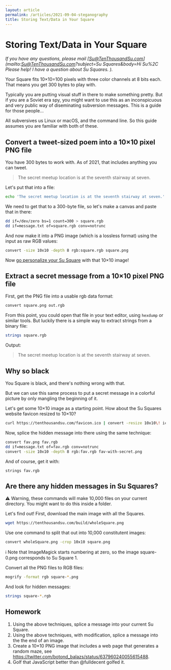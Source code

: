 ```yaml
---
layout: article
permalink: /articles/2021-09-04-steganography
title: Storing Text/Data in Your Square
---
```


# Storing Text/Data in Your Square

*If you have any questions, please mail [Su@TenThousandSu.com](mailto:Su@TenThousandSu.com?subject=Su Squares&body=Hi Su%2C Please help! I have a question about Su Squares. ).*

Your Square fits 10×10=100 pixels with three color channels at 8 bits each. That means you get 300 bytes to play with.

Typically you are putting visual stuff in there to make something pretty. But if you are a Soviet era spy, you might want to use this as an inconspicuous and very public way of diseminating subversion messages. This is a guide for those people...

All subversives us Linux or macOS, and the command line. So this guide assumes you are familiar with both of these.

## Convert a tweet-sized poem into a 10×10 pixel PNG file

You have 300 bytes to work with. As of 2021, that includes anything you can tweet.

> The secret meetup location is at the seventh stairway at seven.

Let's put that into a file:

```sh
echo 'The secret meetup location is at the seventh stairway at seven.' > message.txt
```

We need to get that to a 300-byte file, so let's make a canvas and paste that in there:

```sh
dd if=/dev/zero bs=1 count=300 > square.rgb
dd if=message.txt of=square.rgb conv=notrunc
```

And now make it into a PNG image (which is a lossless format) using the input as raw RGB values:

```sh
convert -size 10x10 -depth 8 rgb:square.rgb square.png
```

Now [go personalize your Su Square](/personalize) with that 10×10 image!

## Extract a secret message from a 10×10 pixel PNG file

First, get the PNG file into a usable rgb data format:

```sh
convert square.png out.rgb
```

From this point, you could open that file in your text editor, using `hexdump` or similar tools. But luckily there is a simple way to extract strings from a binary file:

```sh
strings square.rgb
```

Output:

> The secret meetup location is at the seventh stairway at seven.

## Why so black

You Square is black, and there's nothing wrong with that.

But we can use this same process to put a secret message in a colorful picture by only mangling the beginning of it.

Let's get some 10×10 image as a starting point. How about the Su Squares website favicon resized to 10×10?

```sh
curl https://tenthousandsu.com/favicon.ico | convert -resize 10x10\! ico:- fav.png
```

Now, splice the hidden message into there using the same technique:

```sh
convert fav.png fav.rgb
dd if=message.txt of=fav.rgb conv=notrunc
convert -size 10x10 -depth 8 rgb:fav.rgb fav-with-secret.png
```

And of course, get it with:

```
strings fav.rgb
```

## Are there any hidden messages in Su Squares?

:warning: Warning, these commands will make 10,000 files on your current directory. You might want to do this inside a folder.

Let's find out! First, download the main image with all the Squares.

```sh
wget https://tenthousandsu.com/build/wholeSquare.png
```

Use one command to split that out into 10,000 constitutent images:

```sh
convert wholeSquare.png -crop 10x10 square.png
```

:information_source: Note that ImageMagick starts numbering at zero, so the image square-0.png corresponds to Su Square 1.

Convert all the PNG files to RGB files:

```sh
mogrify -format rgb square-*.png
```

And look for hidden messages:

```sh
strings square-*.rgb
```

## Homework

1. Using the above techniques, splice a message into your current Su Square.
2. Using the above techniques, with modification, splice a message into the the end of an image.
3. Create a 10×10 PNG image that includes a web page that generates a random maze, see https://twitter.com/botond_balazs/status/637960240055615488.
4. Golf that JavaScript better than @fulldecent golfed it.